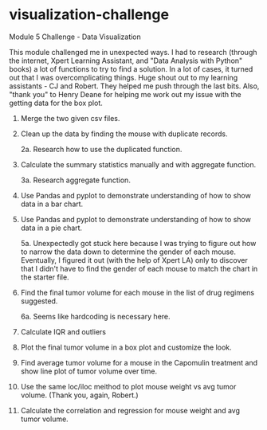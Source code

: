 # visualization-challenge

Module 5 Challenge - Data Visualization

This module challenged me in unexpected ways. I had to research (through the internet, Xpert Learning Assistant, and "Data Analysis with Python" books) a lot of functions to try to find a solution. In a lot of cases, it turned out that I was overcomplicating things. Huge shout out to my learning assistants - CJ and Robert. They helped me push through the last bits. Also, "thank you" to Henry Deane for helping me work out my issue with the getting data for the box plot.

1. Merge the two given csv files.
2. Clean up the data by finding the mouse with duplicate records.
    
    2a. Research how to use the duplicated function.
3. Calculate the summary statistics manually and with aggregate function.
    
    3a. Research aggregate function.
4. Use Pandas and pyplot to demonstrate understanding of how to show data in a bar chart.
5. Use Pandas and pyplot to demonstrate understanding of how to show data in a pie chart.

    5a. Unexpectedly got stuck here because I was trying to figure out how to narrow the data down to determine the gender of each mouse. Eventually, I figured it out (with the help of Xpert LA) only to discover that I didn't have to find the gender of each mouse to match the chart in the starter file.
6. Find the final tumor volume for each mouse in the list of drug regimens suggested.

    6a. Seems like hardcoding is necessary here.
7. Calculate IQR and outliers
8. Plot the final tumor volume in a box plot and customize the look.
9. Find average tumor volume for a mouse in the Capomulin treatment and show line plot of tumor volume over time.
10. Use the same loc/iloc meithod to plot mouse weight vs avg tumor volume. (Thank you, again, Robert.)
11. Calculate the correlation and regression for mouse weight and avg tumor volume.